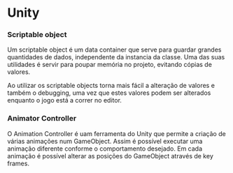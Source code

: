 # Unity

### Scriptable object

&#x20;Um scriptable object é um data container que serve para guardar grandes quantidades de dados, independente da instancia da classe. Uma das suas utilidades é servir para poupar memória no projeto, evitando cópias de valores.

Ao utilizar os scriptable objects torna mais fácil a alteração de valores e também o debugging, uma vez que estes valores podem ser alterados enquanto o jogo está a correr no editor.

### Animator Controller

O Animation Controller é uam ferramenta do Unity que permite a criação de várias animações num GameObject. Assim é possível executar uma animação diferente conforme o comportamento desejado. Em cada animação é possível alterar as posições do GameObject através de key frames.&#x20;

